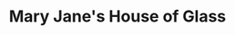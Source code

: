 ---
title: "Mary Jane's House of Glass"
url: /portland/mary-janes-house-of-glass/
shop: E-Zigaretten
---